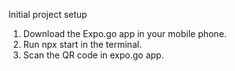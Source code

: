 ﻿Initial project setup

1. Download the Expo.go app in your mobile phone.
2. Run npx start in the terminal.
3. Scan the QR code in expo.go app.
   



